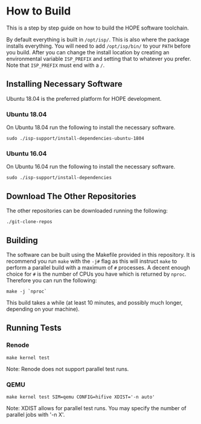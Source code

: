 # How to Build

This is a step by step guide on how to build the HOPE software toolchain.

By default everything is built in `/opt/isp/`.  This is also where the package
installs everything.  You will need to add `/opt/isp/bin/` to your `PATH` before
you build.  After you can change the install location by creating an
environmental variable `ISP_PREFIX` and setting that to whatever you prefer.
Note that `ISP_PREFIX` must end with a `/`.

## Installing Necessary Software

Ubuntu 18.04 is the preferred platform for HOPE development.

### Ubuntu 18.04

On Ubuntu 18.04 run the following to install the necessary software.

```
sudo ./isp-support/install-dependencies-ubuntu-1804
```

### Ubuntu 16.04

On Ubuntu 16.04 run the following to install the necessary software.

```
sudo ./isp-support/install-dependencies
```

## Download The Other Repositories

The other repositories can be downloaded running the following:

```
./git-clone-repos
```
## Building

The software can be built using the Makefile provided in this repository.  It is
recommend you run `make` with the `-j#` flag as this will instruct `make` to
perform a parallel build with a maximum of `#` processes.  A decent enough
choice for `#` is the number of CPUs you have which is returned by `nproc`.
Therefore you can run the following:

```
make -j `nproc`
```

This build takes a while (at least 10 minutes, and possibly much longer,
depending on your machine).

## Running Tests

### Renode

```
make kernel test
```

Note: Renode does not support parallel test runs.

### QEMU

```
make kernel test SIM=qemu CONFIG=hifive XDIST='-n auto'
```

Note: XDIST allows for parallel test runs. You may specify the number of parallel jobs with '-n X'.
